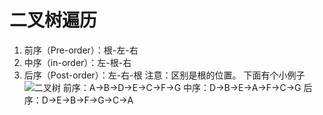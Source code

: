 # 二叉树遍历
1. 前序（Pre-order）：根-左-右
2. 中序（in-order）：左-根-右
3. 后序（Post-order）：左-右-根
注意：区别是根的位置。
下面有个小例子
![二叉树](https://i.loli.net/2020/02/15/CBlxnMOqGQJAwcp.png)
前序：A->B->D->E->C->F->G
中序：D->B->E->A->F->C->G
后序：D->E->B->F->G->C->A